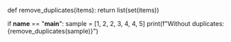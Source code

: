 def remove_duplicates(items):
    return list(set(items))

if __name__ == "__main__":
    sample = [1, 2, 2, 3, 4, 4, 5]
    print(f"Without duplicates: {remove_duplicates(sample)}")
